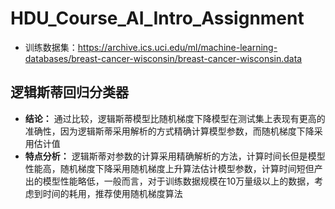 # HDU_Course_AI_Intro_Assignment

- 训练数据集：<https://archive.ics.uci.edu/ml/machine-learning-databases/breast-cancer-wisconsin/breast-cancer-wisconsin.data>
  
## 逻辑斯蒂回归分类器

- **结论：** 通过比较，逻辑斯蒂模型比随机梯度下降模型在测试集上表现有更高的准确性，因为逻辑斯蒂采用解析的方式精确计算模型参数，而随机梯度下降采用估计值
- **特点分析：** 逻辑斯蒂对参数的计算采用精确解析的方法，计算时间长但是模型性能高，随机梯度下降采用随机梯度上升算法估计模型参数，计算时间短但产出的模型性能略低，一般而言，对于训练数据规模在10万量级以上的数据，考虑到时间的耗用，推荐使用随机梯度算法
